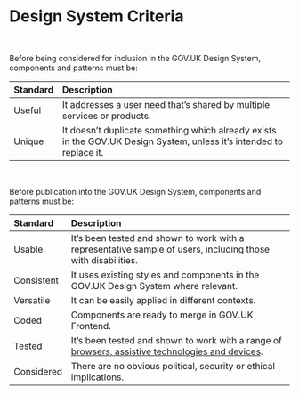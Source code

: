 # Design System Criteria

<br>

Before being considered for inclusion in the GOV.UK Design System, components and patterns must be:

| Standard | Description |
| :------- | :---------- |
| Useful   | It addresses a user need that’s shared by multiple services or products. |
| Unique   | It doesn’t duplicate something which already exists in the GOV.UK Design System, unless it’s intended to replace it. |

<br>

Before publication into the GOV.UK Design System, components and patterns must be:

| Standard     | Description |
| :----------- | :---------- |
| Usable       | It’s been tested and shown to work with a representative sample of users, including those with disabilities.|
| Consistent   | It uses existing styles and components in the GOV.UK Design System where relevant.|
| Versatile    | It can be easily applied in different contexts.|
| Coded        | Components are ready to merge in GOV.UK Frontend.|
| Tested       | It’s been tested and shown to work with a range of [browsers, assistive technologies and devices](https://www.gov.uk/service-manual/technology/designing-for-different-browsers-and-devices). |
| Considered   | There are no obvious political, security or ethical implications.|
